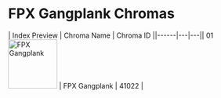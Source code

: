 # FPX Gangplank Chromas

| Index  Preview | Chroma Name | Chroma ID ||------|---|---|| 01  <img src='https://raw.communitydragon.org/latest/plugins/rcp-be-lol-game-data/global/default/v1/champion-chroma-images/41/41022.png' alt='FPX Gangplank' width='100'> | FPX Gangplank | 41022 |